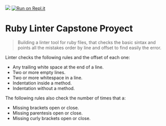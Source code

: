 ![](https://img.shields.io/badge/Microverse-blueviolet)
[![Run on Repl.it](https://repl.it/badge/github/edxco/tic-tac-toe)](https://repl.it/@edxco/tic-tac-toe)

# Ruby Linter Capstone Proyect

> Building a linter tool for ruby files, that checks the basic sintax and points all the mistakes order by line and offset to find easily the error. 

Linter checks the following rules and the offset of each one:

 - Any trailing white space at the end of a line.
 - Two or more empty lines.
 - Two or more whitespace in a line.
 - Indentation inside a method.
 - Indentation without a method.

 The following rules also check the number of times that a:
 
 - Missing brackets open or close.
 - Missing parentesis open or close.
 - Missing curly brackets open or close. 
